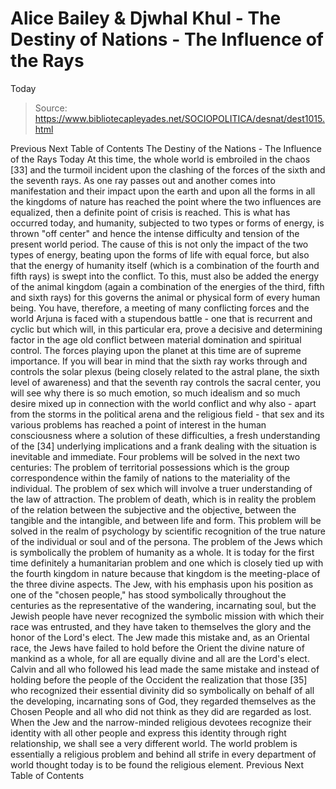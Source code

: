 # Alice Bailey & Djwhal Khul - The Destiny of Nations - The Influence of the Rays
Today

> Source: https://www.bibliotecapleyades.net/SOCIOPOLITICA/desnat/dest1015.html

Previous
Next
Table of Contents
The Destiny of the Nations - The Influence of the Rays Today
At this time, the whole world is embroiled in the chaos [33] and the turmoil incident upon the clashing of the forces of the sixth and the seventh rays. As one ray passes out and another comes into manifestation and their impact upon the earth and upon all the forms in all the kingdoms of nature has reached the point where the two influences are equalized, then a definite point of crisis is reached. This is what has occurred today, and humanity, subjected to two types or forms of energy, is thrown "off center" and hence the intense difficulty and tension of the present world period. The cause of this is not only the impact of the two types of energy, beating upon the forms of life with equal force, but also that the energy of humanity itself (which is a combination of the fourth and fifth rays) is swept into the conflict. To this, must also be added the energy of the animal kingdom (again a combination of the energies of the third, fifth and sixth rays) for this governs the animal or physical form of every human being. You have, therefore, a meeting of many conflicting forces and the world Arjuna is faced with a stupendous battle - one that is recurrent and cyclic but which will, in this particular era, prove a decisive and determining factor in the age old conflict between material domination and spiritual control. The forces playing upon the planet at this time are of supreme importance. If you will bear in mind that the sixth ray works through and controls the solar plexus (being closely related to the astral plane, the sixth level of awareness) and that the seventh ray controls the sacral center, you will see why there is so much emotion, so much idealism and so much desire mixed up in connection with the world conflict and why also - apart from the storms in the political arena and the religious field - that sex and its various problems has reached a point of interest in the human consciousness where a solution of these difficulties, a fresh understanding of the [34] underlying implications and a frank dealing with the situation is inevitable and immediate.
Four problems will be solved in the next two centuries:
The problem of territorial possessions which is the group correspondence within the family of nations to the materiality of the individual.
The problem of sex which will involve a truer understanding of the law of attraction.
The problem of death, which is in reality the problem of the relation between the subjective and the objective, between the tangible and the intangible, and between life and form. This problem will be solved in the realm of psychology by scientific recognition of the true nature of the individual or soul and of the persona.
The problem of the Jews which is symbolically the problem of humanity as a whole. It is today for the first time definitely a humanitarian problem and one which is closely tied up with the fourth kingdom in nature because that kingdom is the meeting-place of the three divine aspects. The Jew, with his emphasis upon his position as one of the "chosen people," has stood symbolically throughout the centuries as the representative of the wandering, incarnating soul, but the Jewish people have never recognized the symbolic mission with which their race was entrusted, and they have taken to themselves the glory and the honor of the Lord's elect. The Jew made this mistake and, as an Oriental race, the Jews have failed to hold before the Orient the divine nature of mankind as a whole, for all are equally divine and all are the Lord's elect. Calvin and all who followed his lead made the same mistake and instead of holding before the people of the Occident the realization that those [35] who recognized their essential divinity did so symbolically on behalf of all the developing, incarnating sons of God, they regarded themselves as the Chosen People and all who did not think as they did are regarded as lost. When the Jew and the narrow-minded religious devotees recognize their identity with all other people and express this identity through right relationship, we shall see a very different world. The world problem is essentially a religious problem and behind all strife in every department of world thought today is to be found the religious element.
Previous
Next
Table of Contents
